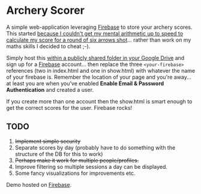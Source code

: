 Archery Scorer
==============

A simple web-application leveraging [Firebase](https://www.firebase.com/) to store your archery scores. This started [because I couldn't get my mental arithmetic up to speed to calculate my score for a round of six arrows shot](http://drmsite.blogspot.co.uk/2014/08/archery-scorer-mental-arithmetic-isnt.html)... rather than work on my maths skills I decided to cheat ;-).

Simply host this [within a publicly shared folder in your Google Drive](https://support.google.com/drive/answer/2881970?hl=en) and sign up for a [Firebase](https://www.firebase.com/) account... then replace the three `<your-firebase>` references (two in index.html and one in show.html) with whatever the name of your firebase is. Remember the location of your page and you're away... at least you are when you've enabled **Enable Email & Password Authentication** and created a user.

If you create more than one account then the show.html is smart enough to get the correct scores for the user. Firebase rocks!

TODO
----
1. ~~Implement simple security~~
2. Separate scores by day (probably have to do something with the structure of the DB for this to work)
3. ~~Perhaps make it work for multiple people/profiles.~~
4. Improve filtering so multiple sessions a day can be displayed.
5. Some fancy visualizations for improvements etc.

Demo hosted on [Firebase](https://incandescent-fire-8185.firebaseapp.com/).
